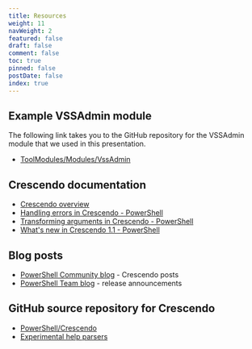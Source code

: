 ```yaml
---
title: Resources
weight: 11
navWeight: 2
featured: false
draft: false
comment: false
toc: true
pinned: false
postDate: false
index: true
---
```

<!-- markdownlint-disable MD041 -->
## Example VSSAdmin module

The following link takes you to the GitHub repository for the VSSAdmin module that we used in this
presentation.

- [ToolModules/Modules/VssAdmin][05]

## Crescendo documentation

- [Crescendo overview][08]
- [Handling errors in Crescendo - PowerShell][06]
- [Transforming arguments in Crescendo - PowerShell][07]
- [What's new in Crescendo 1.1 - PowerShell][09]

## Blog posts

- [PowerShell Community blog][01] - Crescendo posts
- [PowerShell Team blog][02] - release announcements

## GitHub source repository for Crescendo

- [PowerShell/Crescendo][03]
- [Experimental help parsers][04]

<!-- link references -->
[01]: https://devblogs.microsoft.com/search?query=crescendo&blog=%2Fpowershell-community%2F
[02]: https://devblogs.microsoft.com/search?query=PowerShell+Crescendo&blog=%2Fpowershell%2F
[03]: https://github.com/PowerShell/Crescendo
[04]: https://github.com/PowerShell/Crescendo/blob/master/Microsoft.PowerShell.Crescendo/src/experimental/HelpParsers/README.md
[05]: https://github.com/sdwheeler/ToolModules/tree/main/Modules/VssAdmin
[06]: https://learn.microsoft.com/powershell/utility-modules/crescendo/advanced/handling-errors
[07]: https://learn.microsoft.com/powershell/utility-modules/crescendo/advanced/transforming-arguments
[08]: https://learn.microsoft.com/powershell/utility-modules/crescendo/overview
[09]: https://learn.microsoft.com/powershell/utility-modules/crescendo/whats-new/whats-new-in-crescendo-11

